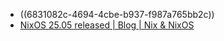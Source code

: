 - ((6831082c-4694-4cbe-b937-f987a765bb2c))
- [NixOS 25.05 released | Blog | Nix & NixOS](https://nixos.org/blog/announcements/2025/nixos-2505/)